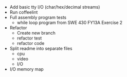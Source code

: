 - Add basic tty I/O (char/hex/decimal streams)
- Run coffeelint
- Full assembly program tests
    - while loop program from SWE 430 FY13A Exercise 2
- Refactor
    - Create new branch
    - refactor test
    - refactor code
- Split readme into separate files
    - cpu
    - video
    - I/O
- I/O memory map
